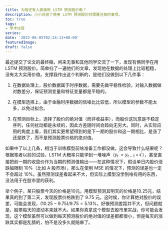 ```yaml
---
title: 为啥还有人直接用 LSTM 预测股价嘞？
description: 小小总结了使用 LSTM 预测股价时需要注意的事项。
toc: true
tags: 
- 学术垃圾
series:
date: '2022-06-05T02:34:12+08:00'
featuredImage:
draft: false
---
```


最近提交了论文的最终稿，闲来无事和其他同学交流了一下，发现有俩同学在用 LSTM 预测股价。简单扫了一遍他们的文章，发现他在数据的处理上比较粗糙，没有太大实用价值。支撑我作出这个判断的，是他们没做到以下几件事：

1. 在数据处理上，股价数据属于时序数据，需要先做平稳性检验，对输入数据做对数差分，保证预测变量和特征变量都是平稳的。

2. 在模型选择上，由于金融时序数据的信噪比比较低，所以模型的参数不能太多，以免过拟合。

3. 在预测目标上，选择了股价的绝对值（而非收益率），而股价这玩意是不稳定序列，任何扰动都是永续的，因此方差随时间会趋向无穷大。同时，从实际应用的角度上看，我们其实更希望得到的是下一期的股价和这一期相比，是涨了还是跌了，而不是预测股票价格的绝对值。

    

如果中了以上几条，相当于训练模型前啥准备工作都没做。这会导致什么结果呢？根据笔者以前的试验，LSTM 大概率只能学到一堆噪声（$y_t^{'}=y_{t-1}+\epsilon^{'}$），甚至直接把前一期的收盘价作为当期的预测值输出——在这种情况下，假设单日内股价涨跌幅限制 10%（比如 A 股市场），那么在使用 MSE 的情况下，预测的误差也一定不会超过 10%。虽然预测误差看起来不大，但实际上模型没学到啥有用的东西，没法用于在股市里的获利。

举个例子，某只股票今天的价格是10元，用模型预测其明天的价格是10.25元，结果真的到了第二天，发现股票价格跌到了 9.75 元。这时候，你计算绝对股价的误差，可能会发现，$(10.25-9.75)/9.75 = 5.13\%$，好像预测差距并不大，但问题就是，股票每天的波动本来就不大。如果你真拿这个模型去股市里实战，你可能会发现，这个模型虽然可以做到每天预测股价的绝对值的误差都都很小，但是每天的涨跌其实都是乱猜的，怕不是没多久就赔麻了。
